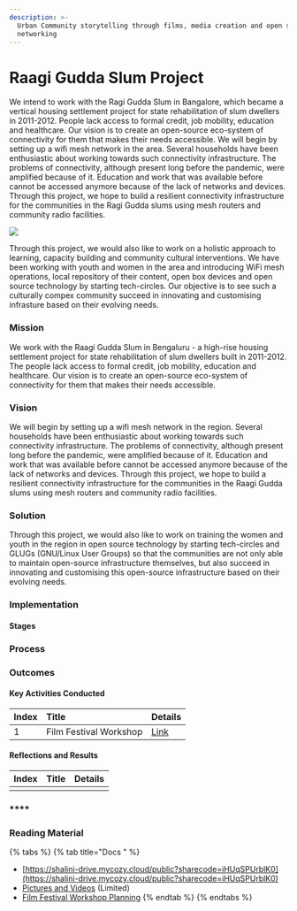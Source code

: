 ```yaml
---
description: >-
  Urban Community storytelling through films, media creation and open source
  networking
---
```


# Raagi Gudda Slum Project

We intend to work with the Ragi Gudda Slum in Bangalore, which became a vertical housing settlement project for state rehabilitation of slum dwellers in 2011-2012. People lack access to formal credit, job mobility, education and healthcare. Our vision is to create an open-source eco-system of connectivity for them that makes their needs accessible. We will begin by setting up a wifi mesh network in the area. Several households have been enthusiastic about working towards such connectivity infrastructure. The problems of connectivity, although present long before the pandemic, were amplified because of it. Education and work that was available before cannot be accessed anymore because of the lack of networks and devices. Through this project, we hope to build a resilient connectivity infrastructure for the communities in the Ragi Gudda slums using mesh routers and community radio facilities.

![](../.gitbook/assets/img_20200926_125530.jpg)

 Through this project, we would also like to work on a holistic approach to learning, capacity building and community cultural interventions. We have been working with youth and women in the area and introducing WiFi mesh operations, local repository of their content, open box devices and open source technology by starting tech-circles. Our objective is to see such a culturally compex community succeed in innovating and customising infrasture based on their evolving needs.

### Mission

We work with the Raagi Gudda Slum in Bengaluru - a high-rise housing settlement project for state rehabilitation of slum dwellers built in 2011-2012. The people lack access to formal credit, job mobility, education and healthcare. Our vision is to create an open-source eco-system of connectivity for them that makes their needs accessible.

### Vision

We will begin by setting up a wifi mesh network in the region. Several households have been enthusiastic about working towards such connectivity infrastructure. The problems of connectivity, although present long before the pandemic, were amplified because of it. Education and work that was available before cannot be accessed anymore because of the lack of networks and devices. Through this project, we hope to build a resilient connectivity infrastructure for the communities in the Raagi Gudda slums using mesh routers and community radio facilities.

### Solution

Through this project, we would also like to work on training the women and youth in the region in open source technology by starting tech-circles and GLUGs \(GNU/Linux User Groups\) so that the communities are not only able to maintain open-source infrastructure themselves, but also succeed in innovating and customising this open-source infrastructure based on their evolving needs.

### Implementation

#### Stages

### Process

### Outcomes

#### **Key Activities Conducted**

| **Index** | Title | Details |
| :--- | :--- | :--- |
| 1 | Film Festival Workshop | [Link](https://docs.google.com/spreadsheets/d/1_GnyEaErDIQxKgYEnq9yBq849XjWq8b0bt3obt-Pews/edit?usp=sharing) |

#### **Reflections and Results**

| **Index** | Title | Details |
| :--- | :--- | :--- |
|  |  |  |

### \*\*\*\*

### Reading Material

{% tabs %}
{% tab title="Docs " %}
* [https://shalini-drive.mycozy.cloud/public?sharecode=iHUqSPUrblK0](https://shalini-drive.mycozy.cloud/public?sharecode=iHUqSPUrblK0)
* [Pictures and Videos](https://drive.google.com/drive/folders/1qS3GxjP2i-F5dhncf1fugmRQYfb1knWG?usp=sharing) \(Limited\)
* [Film Festival Workshop Planning](https://docs.google.com/spreadsheets/d/1y8wSYkjLoDceoGTPgGeGGX_NSOuXgBCP5cDHJJUHb0M/edit?usp=sharing)
{% endtab %}
{% endtabs %}

